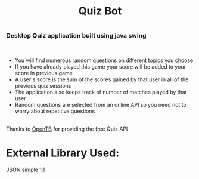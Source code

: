<h1 align="center"> Quiz Bot <h1>

<h3> Desktop Quiz application built using java swing </h3>

<br>

<ul>
  <li>You will find numerous random questions on different topics you choose</li>
  <li>If you have already played this game your score will be added to your score in previous game</li>
  <li>A user's score is the sum of the scores gained by that user in all of the previous quiz sessions</li>
  <li>The application also keeps track of number of matches played by that user</li>
  <li>Random questions are selected from an online API so you need not to worry about repetitive questions</li>
</ul>

<br>
Thanks to <a href="https://opentdb.com/">OpenTB<a/> for providing the free Quiz API
<br>

  # External Library Used:
  <a href="http://www.java2s.com/Code/Jar/j/Downloadjsonsimple11jar.htm">JSON simple 1.1</a>
